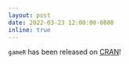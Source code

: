 ```yaml
---
layout: post
date: 2022-03-23 12:00:00-0000
inline: true
---
```


`gameR` has been released on [CRAN](https://CRAN.R-project.org/package=gameR)!
